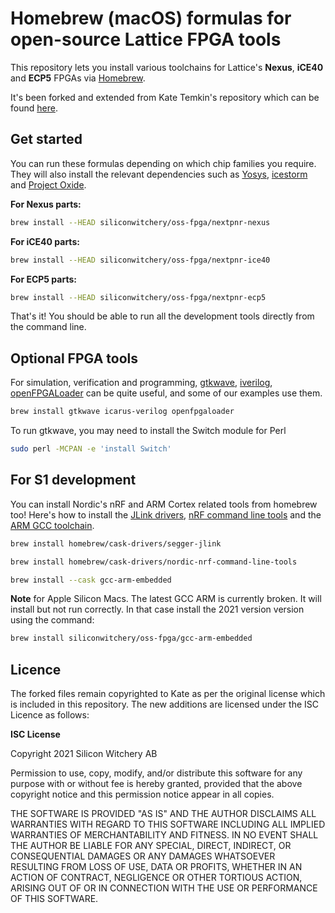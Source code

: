 # Homebrew (macOS) formulas for open-source Lattice FPGA tools

This repository lets you install various toolchains for Lattice's **Nexus**, **iCE40** and **ECP5** FPGAs via [Homebrew](https://brew.sh).

It's been forked and extended from Kate Temkin's repository which can be found [here](https://github.com/ktemkin/homebrew-oss-fpga).

## Get started

You can run these formulas depending on which chip families you require. They will also install the relevant dependencies such as [Yosys](https://github.com/YosysHQ/yosys), [icestorm](http://www.clifford.at/icestorm/) and [Project Oxide](https://github.com/gatecat/prjoxide).

**For Nexus parts:**

``` bash
brew install --HEAD siliconwitchery/oss-fpga/nextpnr-nexus
```

**For iCE40 parts:**

``` bash
brew install --HEAD siliconwitchery/oss-fpga/nextpnr-ice40
```

**For ECP5 parts:**

``` bash
brew install --HEAD siliconwitchery/oss-fpga/nextpnr-ecp5
```

That's it! You should be able to run all the development tools directly from the command line.

## Optional FPGA tools

For simulation, verification and programming, [gtkwave](http://gtkwave.sourceforge.net), [iverilog](http://iverilog.icarus.com), [openFPGALoader](https://github.com/trabucayre/openFPGALoader) can be quite useful, and some of our examples use them.

``` bash
brew install gtkwave icarus-verilog openfpgaloader
```

To run gtkwave, you may need to install the Switch module for Perl

```bash
sudo perl -MCPAN -e 'install Switch'
```

## For S1 development

You can install Nordic's nRF and ARM Cortex related tools from homebrew too! Here's how to install the [JLink drivers](https://www.segger.com/downloads/jlink/#J-LinkSoftwareAndDocumentationPack), [nRF command line tools](https://www.nordicsemi.com/Products/Development-tools/nrf-command-line-tools/download) and the [ARM GCC toolchain](https://developer.arm.com/tools-and-software/open-source-software/developer-tools/gnu-toolchain/gnu-rm/downloads).

``` bash
brew install homebrew/cask-drivers/segger-jlink

brew install homebrew/cask-drivers/nordic-nrf-command-line-tools

brew install --cask gcc-arm-embedded
```

**Note** for Apple Silicon Macs. The latest GCC ARM is currently broken. It will install but not run correctly. In that case install the 2021 version version using the command:

```bash
brew install siliconwitchery/oss-fpga/gcc-arm-embedded
```

## Licence

The forked files remain copyrighted to Kate as per the original license which is included in this repository. The new additions are licensed under the ISC Licence as follows:

**ISC License**

Copyright 2021 Silicon Witchery AB

Permission to use, copy, modify, and/or distribute this 
software for any purpose with or without fee is hereby granted, 
provided that the above copyright notice and this permission 
notice appear in all copies.

THE SOFTWARE IS PROVIDED "AS IS" AND THE AUTHOR DISCLAIMS ALL 
WARRANTIES WITH REGARD TO THIS SOFTWARE INCLUDING ALL IMPLIED 
WARRANTIES OF MERCHANTABILITY AND FITNESS. IN NO EVENT SHALL 
THE AUTHOR BE LIABLE FOR ANY SPECIAL, DIRECT, INDIRECT, OR 
CONSEQUENTIAL DAMAGES OR ANY DAMAGES WHATSOEVER RESULTING FROM 
LOSS OF USE, DATA OR PROFITS, WHETHER IN AN ACTION OF CONTRACT, 
NEGLIGENCE OR OTHER TORTIOUS ACTION, ARISING OUT OF OR IN 
CONNECTION WITH THE USE OR PERFORMANCE OF THIS SOFTWARE.